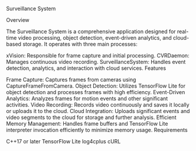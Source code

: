 Surveillance System

Overview

The Surveillance System is a comprehensive application designed for real-time video processing, object detection, event-driven analytics, and cloud-based storage. It operates with three main processes:

xVision: Responsible for frame capture and initial processing.
CVRDaemon: Manages continuous video recording.
SurveillanceSystem: Handles event detection, analytics, and interaction with cloud services.
Features

Frame Capture: Captures frames from cameras using CaptureFrameFromCamera.
Object Detection: Utilizes TensorFlow Lite for object detection and processes frames with high efficiency.
Event-Driven Analytics: Analyzes frames for motion events and other significant activities.
Video Recording: Records video continuously and saves it locally or uploads it to the cloud.
Cloud Integration: Uploads significant events and video segments to the cloud for storage and further analysis.
Efficient Memory Management: Handles frame buffers and TensorFlow Lite interpreter invocation efficiently to minimize memory usage.
Requirements

C++17 or later
TensorFlow Lite
log4cplus
cURL
